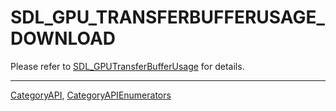 # SDL_GPU_TRANSFERBUFFERUSAGE_DOWNLOAD

Please refer to [SDL_GPUTransferBufferUsage](SDL_GPUTransferBufferUsage) for details.

----
[CategoryAPI](CategoryAPI), [CategoryAPIEnumerators](CategoryAPIEnumerators)

